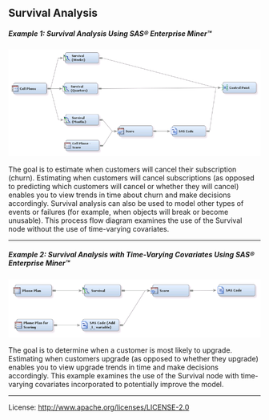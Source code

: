 ## Survival Analysis

##### Example 1: Survival Analysis Using SAS&reg; Enterprise Miner&trade;

![alt text](../README_imgs/Survival.png "Survival")

The goal is to estimate when customers will cancel their subscription (churn). Estimating when customers will cancel 
subscriptions (as opposed to predicting which customers will cancel or whether they will cancel) enables you to view 
trends in time about churn and make decisions accordingly. Survival analysis can also be used to model other types of 
events or failures (for example, when objects will break or become unusable). This process flow diagram examines the 
use of the Survival node without the use of time-varying covariates.

***

##### Example 2: Survival Analysis with Time-Varying Covariates Using SAS&reg; Enterprise Miner&trade;

![alt text](../README_imgs/SurvivalTVC.png "Survival TVC")

The goal is to determine when a customer is most likely to upgrade. Estimating when customers upgrade (as 
opposed to whether they upgrade) enables you to view upgrade trends in time and make decisions accordingly. This example 
examines the use of the Survival node with time-varying covariates incorporated to potentially improve the model.

***

License: <http://www.apache.org/licenses/LICENSE-2.0>